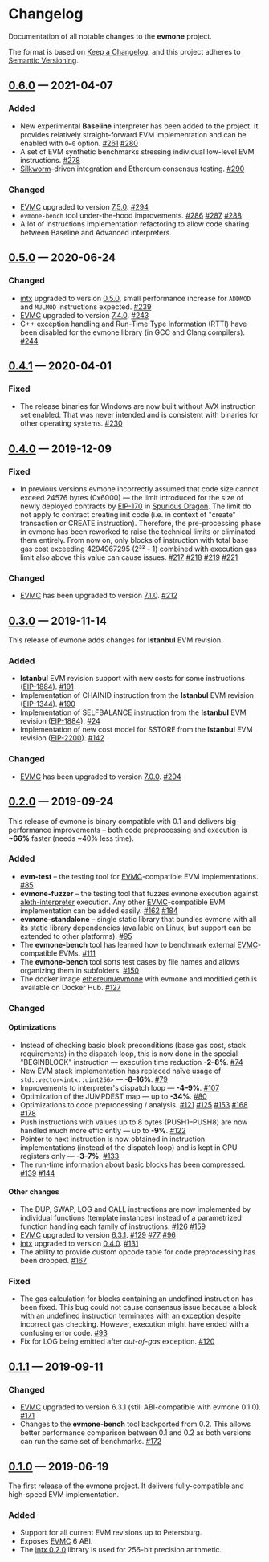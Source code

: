 # Changelog

Documentation of all notable changes to the **evmone** project.

The format is based on [Keep a Changelog],
and this project adheres to [Semantic Versioning].


## [0.6.0] — 2021-04-07

### Added

- New experimental **Baseline** interpreter has been added to the project.
  It provides relatively straight-forward EVM implementation and
  can be enabled with `O=0` option.
  [#261](https://github.com/ethereum/evmone/pull/261)
  [#280](https://github.com/ethereum/evmone/pull/280)
- A set of EVM synthetic benchmarks stressing individual
  low-level EVM instructions.
  [#278](https://github.com/ethereum/evmone/pull/278)
- [Silkworm]-driven integration and Ethereum consensus testing.
  [#290](https://github.com/ethereum/evmone/pull/290)

### Changed

- [EVMC] upgraded to version [7.5.0][EVMC 7.5.0].
  [#294](https://github.com/ethereum/evmone/pull/294)
- `evmone-bench` tool under-the-hood improvements.
  [#286](https://github.com/ethereum/evmone/pull/286)
  [#287](https://github.com/ethereum/evmone/pull/287)
  [#288](https://github.com/ethereum/evmone/pull/288)
- A lot of instructions implementation refactoring to allow code sharing
  between Baseline and Advanced interpreters.


## [0.5.0] — 2020-06-24

### Changed

- [intx] upgraded to version [0.5.0][intx 0.5.0], small performance increase for
  `ADDMOD` and `MULMOD` instructions expected.
  [#239](https://github.com/ethereum/evmone/pull/239)
- [EVMC] upgraded to version [7.4.0][EVMC 7.4.0].
  [#243](https://github.com/ethereum/evmone/pull/243)
- C++ exception handling and Run-Time Type Information (RTTI) have been disabled
  for the evmone library (in GCC and Clang compilers).
  [#244](https://github.com/ethereum/evmone/pull/244)


## [0.4.1] — 2020-04-01

### Fixed

- The release binaries for Windows are now built without AVX instruction set
  enabled. That was never intended and is consistent with binaries for other 
  operating systems.
  [#230](https://github.com/ethereum/evmone/pull/230)

## [0.4.0] — 2019-12-09

### Fixed

- In previous versions evmone incorrectly assumed that code size cannot exceed
  24576 bytes (0x6000) — the limit introduced for the size of newly deployed
  contracts by [EIP-170] in [Spurious Dragon]. The limit do not apply to
  contract creating init code (i.e. in context of "create" transaction or CREATE
  instruction). Therefore, the pre-processing phase in evmone has been reworked
  to raise the technical limits or eliminated them entirely. From now on, only
  blocks of instruction with total base gas cost exceeding 4294967295 (2³² - 1)
  combined with execution gas limit also above this value can cause issues.
  [#217](https://github.com/ethereum/evmone/pull/217)
  [#218](https://github.com/ethereum/evmone/pull/218)
  [#219](https://github.com/ethereum/evmone/pull/219)
  [#221](https://github.com/ethereum/evmone/pull/221)

### Changed

- [EVMC] has been upgraded to version [7.1.0][EVMC 7.1.0].
  [#212](https://github.com/ethereum/evmone/pull/212)

## [0.3.0] — 2019-11-14

This release of evmone adds changes for **Istanbul** EVM revision.

### Added

- **Istanbul** EVM revision support with new costs for some instructions ([EIP-1884]).
  [#191](https://github.com/ethereum/evmone/pull/191)
- Implementation of CHAINID instruction from the **Istanbul** EVM revision ([EIP-1344]).
  [#190](https://github.com/ethereum/evmone/pull/190)
- Implementation of SELFBALANCE instruction from the **Istanbul** EVM revision ([EIP-1884]).
  [#24](https://github.com/ethereum/evmone/pull/24)
- Implementation of new cost model for SSTORE from the **Istanbul** EVM revision ([EIP-2200]).
  [#142](https://github.com/ethereum/evmone/pull/142)

### Changed

- [EVMC] has been upgraded to version [7.0.0][EVMC 7.0.0].
  [#204](https://github.com/ethereum/evmone/pull/204)


## [0.2.0] — 2019-09-24

This release of evmone is binary compatible with 0.1 and delivers big performance improvements
– both code preprocessing and execution is **~66%** faster (needs ~40% less time).

### Added

- **evm-test** – the testing tool for [EVMC]-compatible EVM implementations.
  [#85](https://github.com/ethereum/evmone/pull/85)
- **evmone-fuzzer** – the testing tool that fuzzes evmone execution against [aleth-interpreter][Aleth] execution.
  Any other [EVMC]-compatible EVM implementation can be added easily.
  [#162](https://github.com/ethereum/evmone/pull/162)
  [#184](https://github.com/ethereum/evmone/pull/184)
- **evmone-standalone** – single static library that bundles evmone with all its static library dependencies 
  (available on Linux, but support can be extended to other platforms).
  [#95](https://github.com/ethereum/evmone/pull/95)
- The **evmone-bench** tool has learned how to benchmark external [EVMC]-compatible EVMs.
  [#111](https://github.com/ethereum/evmone/pull/111)
- The **evmone-bench** tool sorts test cases by file names and allows organizing them in subfolders.
  [#150](https://github.com/ethereum/evmone/pull/150)
- The docker image [ethereum/evmone](https://hub.docker.com/r/ethereum/evmone)
  with evmone and modified geth is available on Docker Hub.
  [#127](https://github.com/ethereum/evmone/pull/127)


### Changed

#### Optimizations

- Instead of checking basic block preconditions (base gas cost, stack requirements) in the dispatch loop, 
  this is now done in the special "BEGINBLOCK" instruction — execution time reduction **-2–8%**.
  [#74](https://github.com/ethereum/evmone/pull/74)
- New EVM stack implementation has replaced naïve usage of `std::vector<intx::uint256>` — **-8–16%**.
  [#79](https://github.com/ethereum/evmone/pull/79)
- Improvements to interpreter's dispatch loop — **-4–9%**.
  [#107](https://github.com/ethereum/evmone/pull/107)
- Optimization of the JUMPDEST map — up to **-34%**.
  [#80](https://github.com/ethereum/evmone/pull/80)
- Optimizations to code preprocessing / analysis.
  [#121](https://github.com/ethereum/evmone/pull/121)
  [#125](https://github.com/ethereum/evmone/pull/125)
  [#153](https://github.com/ethereum/evmone/pull/153)
  [#168](https://github.com/ethereum/evmone/pull/168)
  [#178](https://github.com/ethereum/evmone/pull/178)
- Push instructions with values up to 8 bytes (PUSH1–PUSH8)
  are now handled much more efficiently — up to **-9%**.
  [#122](https://github.com/ethereum/evmone/pull/122)
- Pointer to next instruction is now obtained in instruction implementations 
  (instead of the dispatch loop) and is kept in CPU registers only — **-3–7%**.
  [#133](https://github.com/ethereum/evmone/pull/133)
- The run-time information about basic blocks has been compressed.
  [#139](https://github.com/ethereum/evmone/pull/139)
  [#144](https://github.com/ethereum/evmone/pull/144)
  
#### Other changes

- The DUP, SWAP, LOG and CALL instructions are now implemented by individual functions (template instances)
  instead of a parametrized function handling each family of instructions.
  [#126](https://github.com/ethereum/evmone/pull/126)
  [#159](https://github.com/ethereum/evmone/pull/159)
- [EVMC] upgraded to version [6.3.1](https://github.com/ethereum/evmc/releases/tag/v6.3.1).
  [#129](https://github.com/ethereum/evmone/pull/129)
  [#77](https://github.com/ethereum/evmone/pull/77)
  [#96](https://github.com/ethereum/evmone/pull/96)
- [intx] upgraded to version [0.4.0](https://github.com/chfast/intx/releases/tag/v0.4.0).
  [#131](https://github.com/ethereum/evmone/pull/131)
- The ability to provide custom opcode table for code preprocessing has been dropped.
  [#167](https://github.com/ethereum/evmone/pull/167)


### Fixed

- The gas calculation for blocks containing an undefined instruction has been fixed.
  This bug could not cause consensus issue because a block with an undefined instruction terminates 
  with an exception despite incorrect gas checking.
  However, execution might have ended with a confusing error code.
  [#93](https://github.com/ethereum/evmone/pull/93)
- Fix for LOG being emitted after _out-of-gas_ exception.
  [#120](https://github.com/ethereum/evmone/pull/120)


## [0.1.1] — 2019-09-11

### Changed

- [EVMC] upgraded to version 6.3.1 (still ABI-compatible with evmone 0.1.0).
  [#171](https://github.com/ethereum/evmone/pull/171)
- Changes to the **evmone-bench** tool backported from 0.2. 
  This allows better performance comparison between 0.1 and 0.2 as both versions
  can run the same set of benchmarks.
  [#172](https://github.com/ethereum/evmone/pull/172)


## [0.1.0] — 2019-06-19

The first release of the evmone project. 
It delivers fully-compatible and high-speed EVM implementation.

### Added

- Support for all current EVM revisions up to Petersburg.
- Exposes [EVMC] 6 ABI.
- The [intx 0.2.0](https://github.com/chfast/intx/releases/tag/v0.2.0) library is used for 256-bit precision arithmetic. 


[0.6.0]: https://github.com/ethereum/evmone/releases/tag/v0.6.0
[0.5.0]: https://github.com/ethereum/evmone/releases/tag/v0.5.0
[0.4.1]: https://github.com/ethereum/evmone/releases/tag/v0.4.1
[0.4.0]: https://github.com/ethereum/evmone/releases/tag/v0.4.0
[0.3.0]: https://github.com/ethereum/evmone/releases/tag/v0.3.0
[0.2.0]: https://github.com/ethereum/evmone/releases/tag/v0.2.0
[0.1.1]: https://github.com/ethereum/evmone/releases/tag/v0.1.1
[0.1.0]: https://github.com/ethereum/evmone/releases/tag/v0.1.0

[Aleth]: https://github.com/ethereum/aleth
[EIP-170]: https://eips.ethereum.org/EIPS/eip-170
[EIP-1884]: https://eips.ethereum.org/EIPS/eip-1884
[EIP-1344]: https://eips.ethereum.org/EIPS/eip-1344
[EIP-2200]: https://eips.ethereum.org/EIPS/eip-2200
[Spurious Dragon]: https://eips.ethereum.org/EIPS/eip-607
[EVMC]: https://github.com/ethereum/evmc
[EVMC 7.5.0]: https://github.com/ethereum/evmc/releases/tag/v7.5.0
[EVMC 7.4.0]: https://github.com/ethereum/evmc/releases/tag/v7.4.0
[EVMC 7.1.0]: https://github.com/ethereum/evmc/releases/tag/v7.1.0
[EVMC 7.0.0]: https://github.com/ethereum/evmc/releases/tag/v7.0.0
[intx]: https://github.com/chfast/intx
[intx 0.5.0]: https://github.com/chfast/intx/releases/tag/v0.5.0
[Silkworm]: https://github.com/torquem-ch/silkworm
[Keep a Changelog]: https://keepachangelog.com/en/1.0.0/
[Semantic Versioning]: https://semver.org
